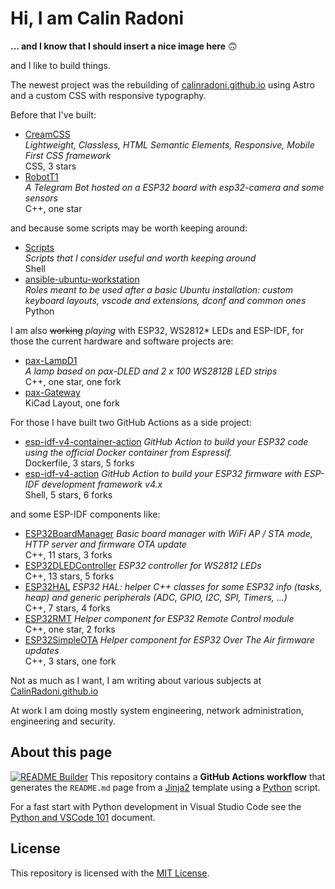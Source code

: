 # Hi, I am Calin Radoni

**... and I know that I should insert a nice image here** &#x1F643;

and I like to build things.

The newest project was the rebuilding of [calinradoni.github.io](https://calinradoni.github.io/)
using Astro and a custom CSS with responsive typography.

Before that I've built:

- [CreamCSS](https://github.com/CalinRadoni/CreamCSS)<br/>*Lightweight, Classless, HTML Semantic Elements, Responsive, Mobile First CSS framework*<br/>CSS, 3 stars
- [RobotT1](https://github.com/CalinRadoni/RobotT1)<br/>*A Telegram Bot hosted on a ESP32 board with esp32-camera and some sensors*<br/>C++, one star

and because some scripts may be worth keeping around:

- [Scripts](https://github.com/CalinRadoni/Scripts)<br/>*Scripts that I consider useful and worth keeping around*<br/>Shell
- [ansible-ubuntu-workstation](https://github.com/CalinRadoni/ansible-ubuntu-workstation)<br/>*Roles meant to be used after a basic Ubuntu installation: custom keyboard layouts, vscode and extensions, dconf and common ones*<br/>Python

I am also ~~working~~ *playing* with ESP32, WS2812* LEDs and ESP-IDF, for those the current hardware and software projects are:

- [pax-LampD1](https://github.com/CalinRadoni/pax-LampD1)<br/>*A lamp based on pax-DLED and 2 x 100 WS2812B LED strips*<br/>C++, one star, one fork
- [pax-Gateway](https://github.com/CalinRadoni/pax-Gateway)<br/>KiCad Layout, one fork

For those I have built two GitHub Actions as a side project:

- [esp-idf-v4-container-action](https://github.com/CalinRadoni/esp-idf-v4-container-action) *GitHub Action to build your ESP32 code using the official Docker container from Espressif.*<br/>Dockerfile, 3 stars, 5 forks
- [esp-idf-v4-action](https://github.com/CalinRadoni/esp-idf-v4-action) *GitHub Action to build your ESP32 firmware with ESP-IDF development framework v4.x*<br/>Shell, 5 stars, 6 forks

and some ESP-IDF components like:

- [ESP32BoardManager](https://github.com/CalinRadoni/ESP32BoardManager) *Basic board manager with WiFi AP / STA mode, HTTP server and firmware OTA update*<br/>C++, 11 stars, 3 forks
- [ESP32DLEDController](https://github.com/CalinRadoni/ESP32DLEDController) *ESP32 controller for WS2812 LEDs*<br/>C++, 13 stars, 5 forks
- [ESP32HAL](https://github.com/CalinRadoni/ESP32HAL) *ESP32 HAL: helper C++ classes for some ESP32 info (tasks, heap) and generic peripherals (ADC, GPIO, I2C, SPI, Timers, ...)*<br/>C++, 7 stars, 4 forks
- [ESP32RMT](https://github.com/CalinRadoni/ESP32RMT) *Helper component for ESP32 Remote Control module*<br/>C++, one star, 2 forks
- [ESP32SimpleOTA](https://github.com/CalinRadoni/ESP32SimpleOTA) *Helper component for ESP32 Over The Air firmware updates*<br/>C++, 3 stars, one fork


Not as much as I want, I am writing about various subjects at [CalinRadoni.github.io](https://github.com/CalinRadoni/CalinRadoni.github.io)

At work I am doing mostly system engineering, network administration, engineering and security.

## About this page

[![README Builder](https://github.com/CalinRadoni/CalinRadoni/actions/workflows/builder.yml/badge.svg)](https://github.com/CalinRadoni/CalinRadoni/actions/workflows/builder.yml)
This repository contains a **GitHub Actions workflow** that generates the `README.md` page from a
[Jinja2](https://palletsprojects.com/p/jinja) template using a [Python](https://www.python.org) script.

For a fast start with Python development in Visual Studio Code see the [Python and VSCode 101](https://calinradoni.github.io/pages/201008-python-and-vscode-101.html) document.

## License

This repository is licensed with the [MIT License](LICENSE).